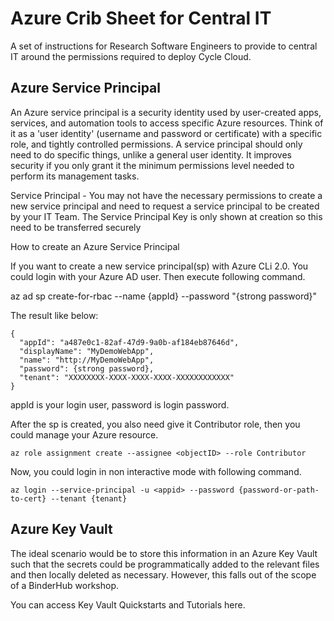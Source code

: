 # Azure Crib Sheet for Central IT

A set of instructions for Research Software Engineers to provide to central IT around the permissions required to deploy Cycle Cloud.

## Azure Service Principal

An Azure service principal is a security identity used by user-created apps, services, and automation tools to access specific Azure resources. Think of it as a 'user identity' (username and password or certificate) with a specific role, and tightly controlled permissions. A service principal should only need to do specific things, unlike a general user identity. It improves security if you only grant it the minimum permissions level needed to perform its management tasks.

Service Principal - You may not have the necessary permissions to create a new service principal and need to request a service principal to be created by your IT Team.
The Service Principal Key is only shown at creation so this need to be transferred securely

How to create an Azure Service Principal

If you want to create a new service principal(sp) with Azure CLi 2.0. You could login with your Azure AD user. Then execute following command.

az ad sp create-for-rbac --name {appId} --password "{strong password}"

The result like below:

```
{
  "appId": "a487e0c1-82af-47d9-9a0b-af184eb87646d",
  "displayName": "MyDemoWebApp",
  "name": "http://MyDemoWebApp",
  "password": {strong password},
  "tenant": "XXXXXXXX-XXXX-XXXX-XXXX-XXXXXXXXXXXX"
}
```

appId is your login user, password is login password.

After the sp is created, you also need give it Contributor role, then you could manage your Azure resource.

```
az role assignment create --assignee <objectID> --role Contributor
```

Now, you could login in non interactive mode with following command.

```
az login --service-principal -u <appid> --password {password-or-path-to-cert} --tenant {tenant}
```

## Azure Key Vault

The ideal scenario would be to store this information in an Azure Key Vault such that the secrets could be programmatically added to the relevant files and then locally deleted as necessary. However, this falls out of the scope of a BinderHub workshop.

You can access Key Vault Quickstarts and Tutorials here.